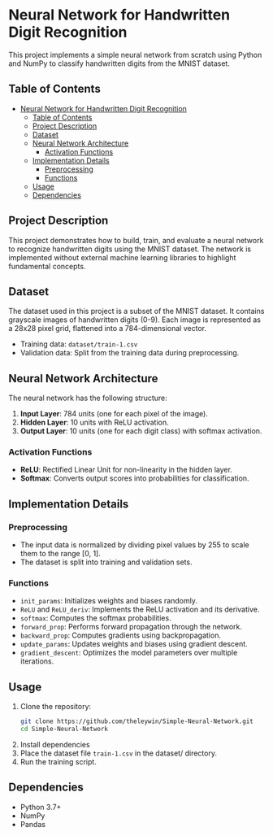 # Neural Network for Handwritten Digit Recognition

This project implements a simple neural network from scratch using Python and NumPy to classify handwritten digits from the MNIST dataset.

## Table of Contents
- [Neural Network for Handwritten Digit Recognition](#neural-network-for-handwritten-digit-recognition)
  - [Table of Contents](#table-of-contents)
  - [Project Description](#project-description)
  - [Dataset](#dataset)
  - [Neural Network Architecture](#neural-network-architecture)
    - [Activation Functions](#activation-functions)
  - [Implementation Details](#implementation-details)
    - [Preprocessing](#preprocessing)
    - [Functions](#functions)
  - [Usage](#usage)
  - [Dependencies](#dependencies)

## Project Description
This project demonstrates how to build, train, and evaluate a neural network to recognize handwritten digits using the MNIST dataset. The network is implemented without external machine learning libraries to highlight fundamental concepts.

## Dataset
The dataset used in this project is a subset of the MNIST dataset. It contains grayscale images of handwritten digits (0-9). Each image is represented as a 28x28 pixel grid, flattened into a 784-dimensional vector.

- Training data: `dataset/train-1.csv`
- Validation data: Split from the training data during preprocessing.

## Neural Network Architecture
The neural network has the following structure:
1. **Input Layer**: 784 units (one for each pixel of the image).
2. **Hidden Layer**: 10 units with ReLU activation.
3. **Output Layer**: 10 units (one for each digit class) with softmax activation.

### Activation Functions
- **ReLU**: Rectified Linear Unit for non-linearity in the hidden layer.
- **Softmax**: Converts output scores into probabilities for classification.

## Implementation Details
### Preprocessing
- The input data is normalized by dividing pixel values by 255 to scale them to the range [0, 1].
- The dataset is split into training and validation sets.

### Functions
- `init_params`: Initializes weights and biases randomly.
- `ReLU` and `ReLU_deriv`: Implements the ReLU activation and its derivative.
- `softmax`: Computes the softmax probabilities.
- `forward_prop`: Performs forward propagation through the network.
- `backward_prop`: Computes gradients using backpropagation.
- `update_params`: Updates weights and biases using gradient descent.
- `gradient_descent`: Optimizes the model parameters over multiple iterations.

## Usage
1. Clone the repository:
   ```bash
   git clone https://github.com/theleywin/Simple-Neural-Network.git
   cd Simple-Neural-Network
2. Install dependencies
3. Place the dataset file `train-1.csv` in the dataset/ directory.
4. Run the training script.

## Dependencies

* Python 3.7+
* NumPy
* Pandas